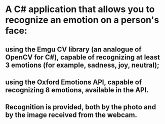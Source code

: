 # A C# application that allows you to recognize an emotion on a person's face:
## using the Emgu CV library (an analogue of OpenCV for C#), capable of recognizing at least 3 emotions (for example, sadness, joy, neutral);
## using the Oxford Emotions API, capable of recognizing 8 emotions, available in the API.
## Recognition is provided, both by the photo and by the image received from the webcam.
